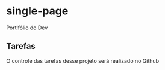 # single-page
Portifólio do Dev

## Tarefas 

O controle das tarefas desse projeto será realizado no Github
